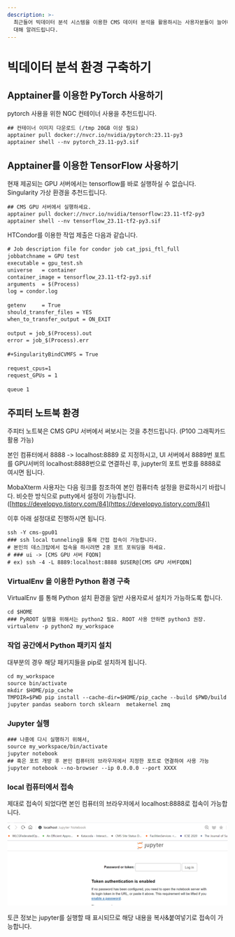 ```yaml
---
description: >-
  최근들어 빅데이터 분석 시스템을 이용한 CMS 데이터 분석을 활용하시는 사용자분들이 늘어나고 있습니다. 이에 따라, 해당 환경 구축 방법에
  대해 알려드립니다.
---
```


# 빅데이터 분석 환경 구축하기

## Apptainer를 이용한 PyTorch 사용하기

pytorch 사용을 위한 NGC 컨테이너 사용을 추천드립니다.

```
## 컨테이너 이미지 다운로드 (/tmp 20GB 이상 필요)
apptainer pull docker://nvcr.io/nvidia/pytorch:23.11-py3
apptainer shell --nv pytorch_23.11-py3.sif
```

## Apptainer를 이용한 TensorFlow 사용하기

현재 제공되는 GPU 서버에서는 tensorflow를 바로 실행하실 수 없습니다. Singularity 가상 환경을 추천드립니다.

```
## CMS GPU 서버에서 실행하세요.
apptainer pull docker://nvcr.io/nvidia/tensorflow:23.11-tf2-py3
apptainer shell --nv tensorflow_23.11-tf2-py3.sif
```

HTCondor를 이용한 작업 제출은 다음과 같습니다.

```
# Job description file for condor job cat_jpsi_ftl_full
jobbatchname = GPU test
executable = gpu_test.sh
universe   = container
container_image = tensorflow_23.11-tf2-py3.sif
arguments  = $(Process)
log = condor.log

getenv     = True
should_transfer_files = YES
when_to_transfer_output = ON_EXIT

output = job_$(Process).out
error = job_$(Process).err

#+SingularityBindCVMFS = True

request_cpus=1
request_GPUs = 1

queue 1
```

## 주피터 노트북 환경

주피터 노트북은 CMS GPU 서버에서 써보시는 것을 추천드립니다. (P100 그래픽카드 활용 가능)

&#x20;본인 컴퓨터에서 8888 -> localhost:8889 로 지정하시고, UI 서버에서 8889번 포트를 GPU서버의 localhost:8888번으로 연결하신 후,  jupyter의 포트 번호를 8888로 여시면 됩니다.&#x20;

MobaXterm 사용자는 다음 링크를 참조하여 본인 컴퓨터측 설정을 완료하시기 바랍니다. 비슷한 방식으로 putty에서 설정이 가능합니다.  ([https://developyo.tistory.com/84](https://developyo.tistory.com/84))

이후 아래 설정대로 진행하시면 됩니다.

```
ssh -Y cms-gpu01
### ssh local tunneling을 통해 간접 접속이 가능합니다.
# 본인의 데스크탑에서 접속을 하시려면 2중 포트 포워딩을 하세요.
# ### ui -> [CMS GPU 서버 FQDN]
# ex) ssh -4 -L 8889:localhost:8888 $USER@[CMS GPU 서버FQDN]
```

### VirtualEnv 을 이용한 Python 환경 구축

VirtualEnv 를 통해 Python 설치 환경을 일반 사용자로서 설치가 가능하도록 합니다.

```
cd $HOME
### PyROOT 실행을 위해서는 python2 필요. ROOT 사용 안하면 python3 권장.
virtualenv -p python2 my_workspace
```

### 작업 공간에서 Python 패키지 설치

대부분의 경우 해당 패키지들을 pip로 설치하게 됩니다.

```
cd my_workspace
source bin/activate
mkdir $HOME/pip_cache
TMPDIR=$PWD pip install --cache-dir=$HOME/pip_cache --build $PWD/build jupyter pandas seaborn torch sklearn  metakernel zmq
```

### &#x20;Jupyter 실행&#x20;

```
### 나중에 다시 실행하기 위해서,
source my_workspace/bin/activate
jupyter notebook
## 혹은 포트 개방 후 본인 컴퓨터의 브라우저에서 지정한 포트로 연결하여 사용 가능
jupyter notebook --no-browser --ip 0.0.0.0 --port XXXX
```

### local 컴퓨터에서 접속&#x20;

제대로 접속이 되었다면 본인 컴퓨터의 브라우저에서 localhost:8888로 접속이 가능합니다.

![Token을 물어봅니다.](<.gitbook/assets/image (5).png>)

토큰 정보는 jupyter를 실행할 때 표시되므로 해당 내용을 복사&붙여넣기로 접속이 가능합니다.
